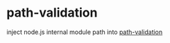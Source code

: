 # path-validation

inject node.js internal module path into [path-validation](https://www.npmjs.com/package/path-validation)
